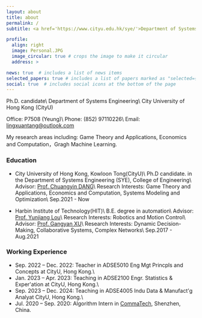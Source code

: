 ```yaml
---
layout: about
title: about
permalink: /
subtitle: <a href='https://www.cityu.edu.hk/sye/'>Department of Systems Engineering, City University of Hong Kong</a>, Kowloon Tong, Kowloon, Hong Kong.

profile:
  align: right
  image: Personal.JPG
  image_circular: true # crops the image to make it circular
  address: >

news: true  # includes a list of news items
selected_papers: true # includes a list of papers marked as "selected={true}"
social: true  # includes social icons at the bottom of the page
---
```

Ph.D. candidate\\
Department of Systems Engineering\\
City University of Hong Kong (CityU)

Office: P7508 (Yeung)\\
Phone: (852) 97110226\\
Email: lingxuantang@outlook.com

My research areas including:
Game Theory and Applications, Economics and Computation，Gragh Machine Learning.

### Education
* City University of Hong Kong, Kowloon Tong(CityU)\\
Ph.D candidate. in the Department of Systems Engineering (SYE), College of Engineering\\
Advisor: [Prof. Chuangyin DANG](https://www.cityu.edu.hk/adse/mecdang.htm)\\
Research Interests: Game Theory and Applications, Economics and Computation, Systems Modeling and Optimization\\
Sep.2021 - Now

* Harbin Institute of Technology(HIT)\\
B.E. degree in automation\\
Advisor: [Prof. Yunjiang Lou](https://faculty.hitsz.edu.cn/louyunjiang)\\
Research Interests: Robotics and Motion Control\\
Advisor: [Prof. Gangyan XU](http://xugangyan.cn/)\\
Research Interests: Dynamic Decision-Making, Collaborative Systems, Complex Networks\\
Sep.2017 - Aug.2021

### Working Experience
* Sep. 2022 – Dec. 2022: Teacher in ADSE5010 Eng Mgt Princpls and Concepts at CityU, Hong Kong.\\
* Jan. 2023 – Apr. 2023: Teaching in ADSE2100 Engr. Statistics & Exper'ation at CityU, Hong Kong.\\
* Sep. 2023 – Dec. 2024: Teaching in ADSE4005 Indu Data & Manufact'g Analyat CityU, Hong Kong.\\
* Jul. 2020 – Sep. 2020: Algorithm Intern in [CommaTech](https://www.smartcomma.com/), Shenzhen, China.
